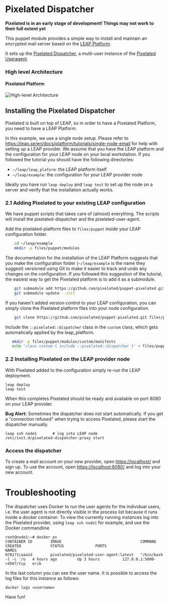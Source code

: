 Pixelated Dispatcher
====================

**Pixelated is in an early stage of development! Things may not work to their full extent yet**

This puppet module provides a simple way to install and maintain an encrypted mail server based on the [LEAP Platform](https://leap.se/en/docs/platform).

It sets up the [Pixelated Dispatcher](https://github.com/pixelated/pixelated-dispatcher), a multi-user instance of the
[Pixelated Useragent](https://github.com/pixelated/pixelated-user-agent).

### High level Architecture
#### Pixelated Platform

![High-level Architecture](https://pixelated-project.org/assets/images/pixelated-platform.png)


## Installing the Pixelated Dispatcher

Pixelated is built on top of LEAP, so in order to have a Pixelated Platform, you need to have a LEAP Platform.

In this example, we use a single node setup. Please refer to <https://leap.se/en/docs/platform/tutorials/single-node-email> for help with setting up a LEAP provider.
We assume that you have the LEAP platform and the configuration for your LEAP node on your local workstation. If you followed the tutorial you should have the following directories:

* `~/leap/leap_plaform`: the LEAP platform itself
* `~/leap/example`: the configuration for your LEAP provider node

Ideally you have run `leap deploy` and `leap test` to set up the node on a server and verify that the installation actually works.


### 2.1 Adding Pixelated to your existing LEAP configuration

We have puppet scripts that takes care of (almost) everything. The scripts will install the pixelated-dispatcher and the pixelated-user-agent.

Add the pixelated-platform files to `files/puppet` inside your LEAP configuration folder.

```bash
    cd ~/leap/example
    mkdir -p files/puppet/modules
```


The documentation for the installation of the LEAP Platform suggests that you make the configuration folder (`~/leap/example` is the name they suggest) versioned using Git to make it easier to track and undo any changes on the configuration. If you followed this suggestion of the tutorial, the easiest way to get the Pixelated platform is to add it as a submodule.

```bash
    git submodule add https://github.com/pixelated/puppet-pixelated.git files/puppet/modules/pixelated
    git submodule update --init
```

If you haven't added version control to your LEAP configuration, you can simply clone the Pixelated platform files into your node configuration.

```bash
    git clone https://github.com/pixelated/puppet-pixelated.git files/puppet/modules/pixelated
```

Include the `::pixelated::dispatcher` class in the `custom` class, which gets automatically applied by the leap_platform.

```bash
   mkdir -p files/puppet/modules/custom/manifests
   echo 'class custom { include ::pixelated::dispatcher }' > files/puppet/modules/custom/manifests/init.pp
```


### 2.2 Installing Pixelated on the LEAP provider node

With Pixelated added to the configuration simply re-run the LEAP deployment.

    leap deploy
    leap test

When this completes Pixelated should be ready and available on port 8080 on your LEAP provider.

**Bug Alert:** Sometimes the dispatcher does not start automatically. If you get a "connection refused" when trying to access Pixelated, please start the dispatcher manually.

    leap ssh node1       # log into LEAP node
    /etc/init.d/pixelated-dispatcher-proxy start


### Access the dispatcher

To create a mail account on your new provider, open [https://localhost/](https://localhost/) and sign up.
To use the account, open [https://localhost:8080/](https://localhost:8080) and log into your new account.


# Troubleshooting

The dispatcher uses Docker to run the user agents for the individual users, i.e. the user agent is not directly visible in the process list because it runs inside a docker container. To view the currently running instances log into the Pixelated provider, using `leap ssh node1` for example, and use the Docker commandline

    root@node1:~# docker ps
    CONTAINER ID        IMAGE                                   COMMAND                CREATED             STATUS              PORTS                      NAMES
    070171caaa1d        pixelated/pixelated-user-agent:latest   "/bin/bash -l -c '/u   4 hours ago         Up 3 hours          127.0.0.1:5000->4567/tcp   erik

In the last column you can see the user name. It is possible to access the log files for this instance as follows:

    docker logs <username>

Have fun!
